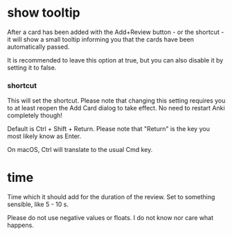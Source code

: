 # show tooltip
After a card has been added with the Add+Review button - or the shortcut - it will show a small tooltip informing you that the cards have been automatically passed.

It is recommended to leave this option at true, but you can also disable it by setting it to false.


### shortcut
This will set the shortcut. Please note that changing this setting requires you to at least reopen the Add Card dialog to take effect. No need to restart Anki completely though!

Default is Ctrl + Shift + Return. Please note that "Return" is the key you most likely know as Enter.

On macOS, Ctrl will translate to the usual Cmd key.

# time
Time which it should add for the duration of the review. Set to something sensible, like 5 - 10 s.

Please do not use negative values or floats. I do not know nor care what happens.
